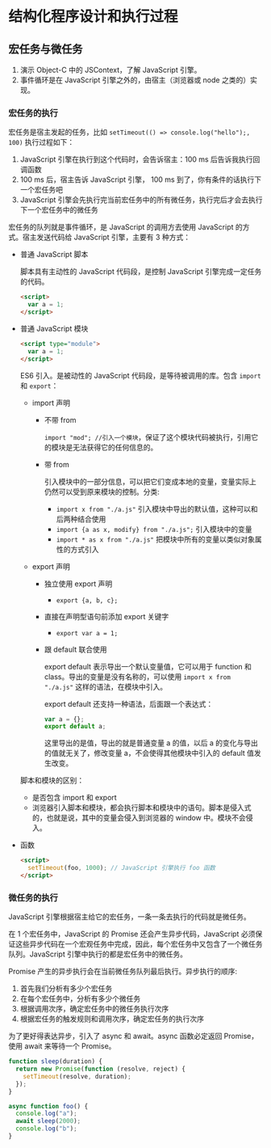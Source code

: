 # 结构化程序设计和执行过程

## 宏任务与微任务

1. 演示 Object-C 中的 JSContext，了解 JavaScript 引擎。
2. 事件循环是在 JavaScript 引擎之外的，由宿主（浏览器或 node 之类的）实现。

### 宏任务的执行

宏任务是宿主发起的任务，比如 `setTimeout(() => console.log("hello");, 100)` 执行过程如下：

1. JavaScript 引擎在执行到这个代码时，会告诉宿主：100 ms 后告诉我执行回调函数
2. 100 ms 后，宿主告诉 JavaScript 引擎， 100 ms 到了，你有条件的话执行下一个宏任务吧
3. JavaScript 引擎会先执行完当前宏任务中的所有微任务，执行完后才会去执行下一个宏任务中的微任务

宏任务的队列就是事件循环，是 JavaScript 的调用方去使用 JavaScript 的方式。宿主发送代码给 JavaScript 引擎，主要有 3 种方式：

- 普通 JavaScript 脚本

  脚本具有主动性的 JavaScript 代码段，是控制 JavaScript 引擎完成一定任务的代码。

  ```html
  <script>
    var a = 1;
  </script>
  ```

- 普通 JavaScript 模块

  ```html
  <script type="module">
    var a = 1;
  </script>
  ```

  ES6 引入。是被动性的 JavaScript 代码段，是等待被调用的库。包含 `import` 和 `export`：

  - import 声明

    - 不带 from

      `import "mod"; //引入一个模块`，保证了这个模块代码被执行，引用它的模块是无法获得它的任何信息的。

    - 带 from

      引入模块中的一部分信息，可以把它们变成本地的变量，变量实际上仍然可以受到原来模块的控制。分类:

      - `import x from "./a.js"` 引入模块中导出的默认值，这种可以和后两种结合使用
      - `import {a as x, modify} from "./a.js";` 引入模块中的变量
      - `import * as x from "./a.js"` 把模块中所有的变量以类似对象属性的方式引入

  - export 声明

    - 独立使用 export 声明
      - `export {a, b, c};`
    - 直接在声明型语句前添加 export 关键字
      - `export var a = 1;`
    - 跟 default 联合使用

      export default 表示导出一个默认变量值，它可以用于 function 和 class。导出的变量是没有名称的，可以使用 `import x from "./a.js"` 这样的语法，在模块中引入。

      export default 还支持一种语法，后面跟一个表达式：

      ```javascript
      var a = {};
      export default a;
      ```

      这里导出的是值，导出的就是普通变量 a 的值，以后 a 的变化与导出的值就无关了，修改变量 a，不会使得其他模块中引入的 default 值发生改变。

  脚本和模块的区别：

  - 是否包含 import 和 export
  - 浏览器引入脚本和模块，都会执行脚本和模块中的语句。脚本是侵入式的，也就是说，其中的变量会侵入到浏览器的 window 中。模块不会侵入。

- 函数

  ```html
  <script>
    setTimeout(foo, 1000); // JavaScript 引擎执行 foo 函数
  </script>
  ```

### 微任务的执行

JavaScript 引擎根据宿主给它的宏任务，一条一条去执行的代码就是微任务。

在 1 个宏任务中，JavaScript 的 Promise 还会产生异步代码，JavaScript 必须保证这些异步代码在一个宏观任务中完成，因此，每个宏任务中又包含了一个微任务队列。JavaScript 引擎中执行的都是宏任务中的微任务。

Promise 产生的异步执行会在当前微任务队列最后执行。异步执行的顺序:

1. 首先我们分析有多少个宏任务
2. 在每个宏任务中，分析有多少个微任务
3. 根据调用次序，确定宏任务中的微任务执行次序
4. 根据宏任务的触发规则和调用次序，确定宏任务的执行次序

为了更好得表达异步，引入了 async 和 await。async 函数必定返回 Promise，使用 await 来等待一个 Promise。

```javascript
function sleep(duration) {
  return new Promise(function (resolve, reject) {
    setTimeout(resolve, duration);
  });
}

async function foo() {
  console.log("a");
  await sleep(2000);
  console.log("b");
}
```
